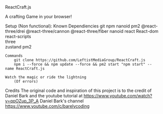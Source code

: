 ReactCraft.js

A crafting Game in your browser!

Setup (Non functional):
	Known Dependiencies
		git
		npm
			nanoid
			pm2
			@react-three/drei
			@react-three/cannon
			@react-three/fiber
			nanoid
			react
			React-dom
			react-scripts					
			three		
			zustand
		pm2

	Commands	
		git clone https://github.com/LeftistMediaGroup/ReactCraft.js
		npm i --force && npm update --force && pm2 start "npm start" --name ReactCraft.js

	Watch the magic or ride the lightning
		(Of errors)





Credits
The original code and inspiration of this project is to the credit of Daniel Bark and the youtube tutorial at
https://www.youtube.com/watch?v=qpOZup_3P_A
Daniel Bark's channel 
https://www.youtube.com/c/barelycoding
